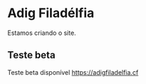 # Adig Filadélfia
Estamos criando o site.

## Teste beta
Teste beta disponível
https://adigfiladelfia.cf
